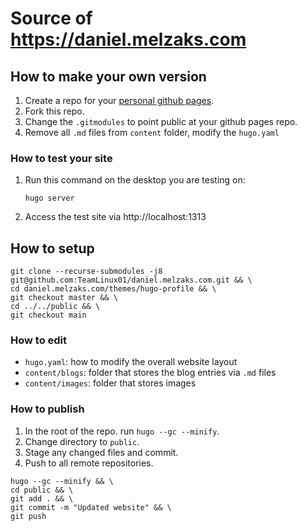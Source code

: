 # Source of https://daniel.melzaks.com

## How to make your own version

1. Create a repo for your [personal github pages](https://pages.github.com).
1. Fork this repo.
1. Change the `.gitmodules` to point public at your github pages repo.
1. Remove all `.md` files from `content` folder, modify the `hugo.yaml`

### How to test your site

1. Run this command on the desktop you are testing on:
	```
	hugo server
	```
1. Access the test site via http://localhost:1313

## How to setup

```
git clone --recurse-submodules -j8 git@github.com:TeamLinux01/daniel.melzaks.com.git && \
cd daniel.melzaks.com/themes/hugo-profile && \
git checkout master && \
cd ../../public && \
git checkout main
```

### How to edit

* `hugo.yaml`: how to modify the overall website layout
* `content/blogs`: folder that stores the blog entries via `.md` files
* `content/images`: folder that stores images

### How to publish

1. In the root of the repo. run `hugo --gc --minify`.
1. Change directory to `public`.
1. Stage any changed files and commit.
1. Push to all remote repositories.

```
hugo --gc --minify && \
cd public && \
git add . && \
git commit -m "Updated website" && \
git push
```
